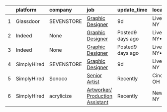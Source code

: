 

|    | platform    | company    | job                                                                                                                                                                                                                                                                               | update_time      | location             |
|---:|:------------|:-----------|:----------------------------------------------------------------------------------------------------------------------------------------------------------------------------------------------------------------------------------------------------------------------------------|:-----------------|:---------------------|
|  1 | Glassdoor   | SEVENSTORE | [Graphic Designer](https://www.glassdoor.com/partner/jobListing.htm?pos=101&ao=1136043&s=58&guid=0000017e146a0b4899318363f45ec766&src=GD_JOB_AD&t=SR&vt=w&cs=1_5778b4f2&cb=1641020001225&jobListingId=1007523572075&jrtk=3-0-1foa6k2rku2ba801-1foa6k2s0u4uq800-30dfe53c56035262-) | 9d               | Liverpool, NY        |
|  2 | Indeed      | None       | [Graphic Designer](https://www.indeed.com/rc/clk?jk=30dfe53c56035262&fccid=1e270af83e6e8b21&vjs=3)                                                                                                                                                                                | Posted9 days ago | Liverpool, NY•Remote |
|  3 | Indeed      | None       | [Graphic Designer](https://www.indeed.com/rc/clk?jk=30dfe53c56035262&fccid=1e270af83e6e8b21&vjs=3)                                                                                                                                                                                | Posted9 days ago | Liverpool, NY•Remote |
|  4 | SimplyHired | SEVENSTORE | [Graphic Designer](https://www.simplyhired.com/job/l2XHj6N6yRlCyn97PGLlTz3h_qUHMQq8ICqhLUIty6EHbMiroxk0kw?q=artworker)                                                                                                                                                            | 9d               | Liverpool, NY        |
|  5 | SimplyHired | Sonoco     | [Senior Artist](https://www.simplyhired.com/job/gyQf-wXViE5DTjh6jQYwtf4n8pryWEZj3FCgwRPHI5i7PJlc-DU_Og?q=artworker)                                                                                                                                                               | Recently         | Cincinnati, OH       |
|  6 | SimplyHired | acrylicize | [Artworker/ Production Assistant](https://www.simplyhired.com/job/pON_mD4-MIANU80P3jVTDINiHfDVeqZsSwvkzeu3GtZ2MVGtiZ3Gpw?q=artworker)                                                                                                                                             | Recently         | New York, NY         |